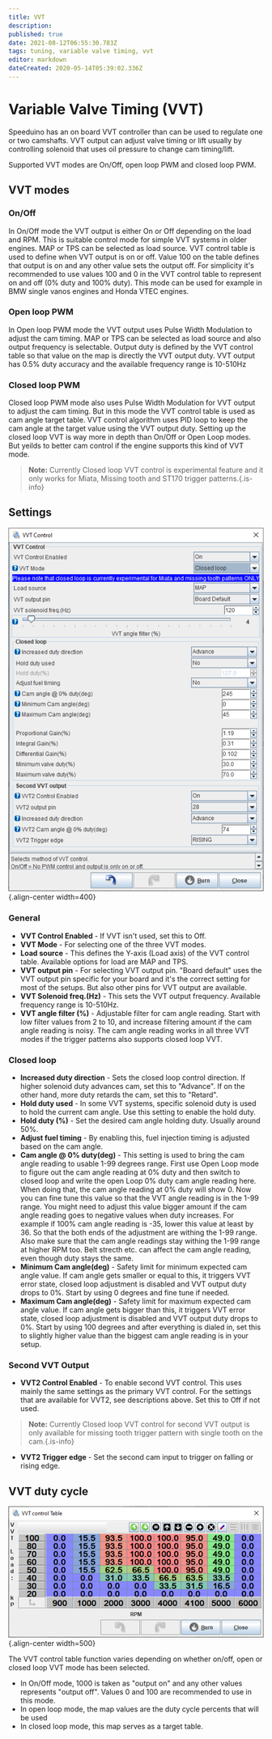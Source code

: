 ```yaml
---
title: VVT
description: 
published: true
date: 2021-08-12T06:55:30.783Z
tags: tuning, variable valve timing, vvt
editor: markdown
dateCreated: 2020-05-14T05:39:02.336Z
---
```


# Variable Valve Timing (VVT)

Speeduino has an on board VVT controller than can be used to regulate one or two camshafts. VVT output can adjust valve timing or lift usually by controlling solenoid that uses oil pressure to change cam timing/lift. 

Supported VVT modes are On/Off, open loop PWM and closed loop PWM.

## VVT modes

### On/Off

In On/Off mode the VVT output is either On or Off depending on the load and RPM. This is suitable control mode for simple VVT systems in older engines. MAP or TPS can be selected as load source. VVT control table is used to define when VVT output is on or off. Value 100 on the table defines that output is on and any other value sets the output off. For simplicity it's recommended to use values 100 and 0 in the VVT control table to represent on and off (0% duty and 100% duty). This mode can be used for example in BMW single vanos engines and Honda VTEC engines.

### Open loop PWM

In Open loop PWM mode the VVT output uses Pulse Width Modulation to adjust the cam timing. MAP or TPS can be selected as load source and also output frequency is selectable. Output duty is defined by the VVT control table so that value on the map is directly the VVT output duty. VVT output has 0.5% duty accuracy and the available frequency range is 10-510Hz

### Closed loop PWM

Closed loop PWM mode also uses Pulse Width Modulation for VVT output to adjust the cam timing. But in this mode the VVT control table is used as cam angle target table. VVT control algorithm uses PID loop to keep the cam angle at the target value using the VVT output duty. Setting up the closed loop VVT is way more in depth than On/Off or Open Loop modes. But yeilds to better cam control if the engine supports this kind of VVT mode.

> **Note:** Currently Closed loop VVT control is experimental feature and it only works for Miata, Missing tooth and ST170 trigger patterns.{.is-info}

## Settings

![Example VVT Settings](/img/accessories/vvt_settings.png){.align-center width=400}

### General
-   **VVT Control Enabled** - If VVT isn't used, set this to Off.
-   **VVT Mode** - For selecting one of the three VVT modes.
-   **Load source** - This defines the Y-axis (Load axis) of the VVT control table. Available options for load are MAP and TPS.
-   **VVT output pin** - For selecting VVT output pin. "Board default" uses the VVT output pin specific for your board and it's the correct setting for most of the setups. But also other pins for VVT output are available.
-   **VVT Solenoid freq.(Hz)** - This sets the VVT output frequency. Available frequency range is 10-510Hz.
-   **VVT angle filter (%)** - Adjustable filter for cam angle reading. Start with low filter values from 2 to 10, and increase filtering amount if the cam angle reading is noisy. The cam angle reading works in all three VVT modes if the trigger patterns also supports closed loop VVT.
### Closed loop
-   **Increased duty direction** - Sets the closed loop control direction. If higher solenoid duty advances cam, set this to "Advance". If on the other hand, more duty retards the cam, set this to "Retard".
-   **Hold duty used** - In some VVT systems, specific solenoid duty is used to hold the current cam angle. Use this setting to enable the hold duty.
-   **Hold duty (%)** - Set the desired cam angle holding duty. Usually around 50%.
-   **Adjust fuel timing** - By enabling this, fuel injection timing is adjusted based on the cam angle.
-   **Cam angle @ 0% duty(deg)** - This setting is used to bring the cam angle reading to usable 1-99 degrees range. First use Open Loop mode to figure out the cam angle reading at 0% duty and then switch to closed loop and write the open Loop 0% duty cam angle reading here. When doing that, the cam angle reading at 0% duty will show 0. Now you can fine tune this value so that the VVT angle reading is in the 1-99 range. You might need to adjust this value bigger amount if the cam angle reading goes to negative values when duty increases. For example if 100% cam angle reading is -35, lower this value at least by 36. So that the both ends of the adjustment are withing the 1-99 range. Also make sure that the cam angle readings stay withing the 1-99 range at higher RPM too. Belt strecth etc. can affect the cam angle reading, even though duty stays the same.
-   **Minimum Cam angle(deg)** - Safety limit for minimum expected cam angle value. If cam angle gets smaller or equal to this, it triggers VVT error state, closed loop adjustment is disabled and VVT output duty drops to 0%. Start by using 0 degrees and fine tune if needed.
-   **Maximum Cam angle(deg)** - Safety limit for maximum expected cam angle value. If cam angle gets bigger than this, it triggers VVT error state, closed loop adjustment is disabled and VVT output duty drops to 0%. Start by using 100 degrees and after everything is dialed in, set this to slightly higher value than the biggest cam angle reading is in your setup.
### Second VVT Output
-   **VVT2 Control Enabled** - To enable second VVT control. This uses mainly the same settings as the primary VVT control. For the settings that are available for VVT2, see descriptions above. Set this to Off if not used.
> **Note:** Currently Closed loop VVT control for second VVT output is only available for missing tooth trigger pattern with single tooth on the cam.{.is-info}
-   **VVT2 Trigger edge** - Set the second cam input to trigger on falling or rising edge.


## VVT duty cycle

![Example VVT duty table](/img/accessories/vvt_cntrl_table.png){.align-center width=500}

The VVT control table function varies depending on whether on/off, open or closed loop VVT mode has been selected. 

- In On/Off mode, 1000 is taken as "output on" and any other values represents "output off". Values 0 and 100 are recommended to use in this mode.
- In open loop mode, the map values are the duty cycle percents that will be used
- In closed loop mode, this map serves as a target table.
